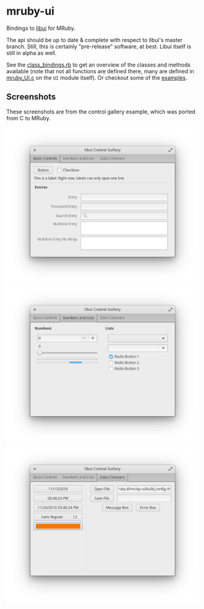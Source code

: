 # mruby-ui

Bindings to [libui](https://github.com/andlabs/libui) for MRuby.

The api should be up to date & complete with respect to libui's master branch. Still, this is certainly "pre-release" software,
at best. Libui itself is still in alpha as well.

See the [class_bindings.rb](https://github.com/jbreeden/mruby-ui/blob/master/mrblib/class_mappings.rb)
to get an overview of the classes and methods available (note that not all functions are defined there, many
are defined in [mruby_UI.c](https://github.com/jbreeden/mruby-ui/blob/master/src/mruby_UI.c) on the `UI` module itself). Or checkout some of the [examples](https://github.com/jbreeden/mruby-ui/tree/master/examples).

## Screenshots

These screenshots are from the control gallery example, which was ported from C to MRuby.

![Basic Controls](/images/basic_controls.png?raw=true "Basic Controls")
![Numbers and Lists](/images/numbers_and_lists.png?raw=true "Numbers and Lists")
![Data Choosers](/images/data_choosers.png?raw=true "Data Choosers")

